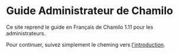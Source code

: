Guide Administrateur de Chamilo
===============================

Ce site reprend le guide en Français de Chamilo 1.11 pour les administrateurs.

Pour continuer, suivez simplement le cheming vers [l'introduction](introduction/README.md).
